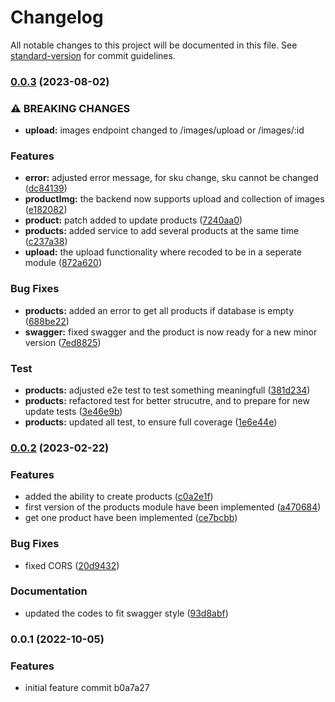 # Changelog

All notable changes to this project will be documented in this file. See [standard-version](https://github.com/conventional-changelog/standard-version) for commit guidelines.

### [0.0.3](https://codeberg.org/hjmosedk/eCommerceAPI/compare/v0.0.2...v0.0.3) (2023-08-02)


### ⚠ BREAKING CHANGES

* **upload:** images endpoint changed to /images/upload or /images/:id

### Features

* **error:** adjusted error message, for sku change, sku cannot be changed ([dc84139](https://codeberg.org/hjmosedk/eCommerceAPI/commits/dc8413964c133d4c0041e7c694f765a97e0db1d2))
* **productImg:** the backend now supports upload and collection of images ([e182082](https://codeberg.org/hjmosedk/eCommerceAPI/commits/e1820827681bceb02f87822cbca4e48782f4b6e7))
* **product:** patch added to update products ([7240aa0](https://codeberg.org/hjmosedk/eCommerceAPI/commits/7240aa0066dc13903b6a07f12a63a385072ec5ce))
* **products:** added service to add several products at the same time ([c237a38](https://codeberg.org/hjmosedk/eCommerceAPI/commits/c237a388fee44729883fad2c7a58a72504d929ee))
* **upload:** the upload functionality where recoded to be in a seperate module ([872a620](https://codeberg.org/hjmosedk/eCommerceAPI/commits/872a6200b9867ddd5b5fba8f55fb7b82bef09366))


### Bug Fixes

* **products:** added an error to get all products if database is empty ([688be22](https://codeberg.org/hjmosedk/eCommerceAPI/commits/688be22bad666feb40bc6af1849c4fe085e7e94c))
* **swagger:** fixed swagger and the product is now ready for a new minor version ([7ed8825](https://codeberg.org/hjmosedk/eCommerceAPI/commits/7ed882514c3e1525f8cbe4c5961fdcb19a466872))


### Test

* **products:** adjusted e2e test to test something meaningfull ([381d234](https://codeberg.org/hjmosedk/eCommerceAPI/commits/381d234f8e38f0b568fd101cc2550999ccd3c770))
* **products:** refactored test for better strucutre, and to prepare for new update tests ([3e46e9b](https://codeberg.org/hjmosedk/eCommerceAPI/commits/3e46e9bb41ec850386e53028b8925820b222ce2f))
* **products:** updated all test, to ensure full coverage ([1e6e44e](https://codeberg.org/hjmosedk/eCommerceAPI/commits/1e6e44ebdfdee971031382f118bcba3ee491b185))

### [0.0.2](https://codeberg.org/hjmosedk/eCommerceAPI/compare/v0.0.1...v0.0.2) (2023-02-22)


### Features

* added the ability to create products ([c0a2e1f](https://codeberg.org/hjmosedk/eCommerceAPI/commits/c0a2e1f24ed3fa200b581f7013e04c857820da99))
* first version of the products module have been implemented ([a470684](https://codeberg.org/hjmosedk/eCommerceAPI/commits/a47068485f94eb8ef8b080f1a3b15a103a7c8f2b))
* get one product have been implemented ([ce7bcbb](https://codeberg.org/hjmosedk/eCommerceAPI/commits/ce7bcbb1303b97855cc6d21eb8934be9c74f7d41))


### Bug Fixes

* fixed CORS ([20d9432](https://codeberg.org/hjmosedk/eCommerceAPI/commits/20d94323011089d5250763563887328584138dbf))


### Documentation

* updated the codes to fit swagger style ([93d8abf](https://codeberg.org/hjmosedk/eCommerceAPI/commits/93d8abf015a3421eba9aa15df0a0339166dbaa3e))

### 0.0.1 (2022-10-05)


### Features

* initial feature commit b0a7a27
